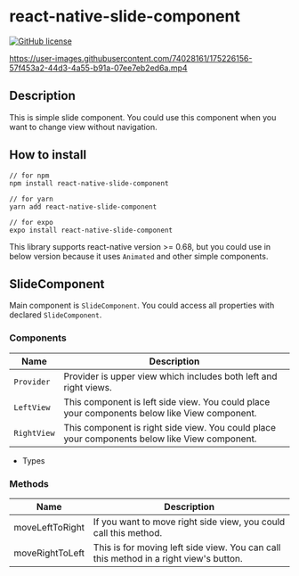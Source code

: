 # react-native-slide-component

[![GitHub license](https://img.shields.io/github/license/mauvpark/react-native-slide-component)](https://github.com/mauvpark/react-native-slide-component/blob/main/LICENSE.md)

https://user-images.githubusercontent.com/74028161/175226156-57f453a2-44d3-4a55-b91a-07ee7eb2ed6a.mp4

## Description

This is simple slide component. You could use this component when you want to change view without navigation.

## How to install

```
// for npm
npm install react-native-slide-component

// for yarn
yarn add react-native-slide-component

// for expo
expo install react-native-slide-component
```

This library supports react-native version >= 0.68, but you could use in below version because it uses `Animated` and other simple components.

## SlideComponent

Main component is `SlideComponent`. You could access all properties with declared `SlideComponent`.

### Components

| Name  | Description  |
|---|---|
| `Provider`  | Provider is upper view which includes both left and right views.  |
| `LeftView`  | This component is left side view. You could place your components below like View component.  |
| `RightView`  | This component is right side view. You could place your components below like View component. |

- Types

### Methods

| Name  | Description  |
|---|---|
| moveLeftToRight  | If you want to move right side view, you could call this method.  |
| moveRightToLeft  | This is for moving left side view. You can call this method in a right view's button. |


